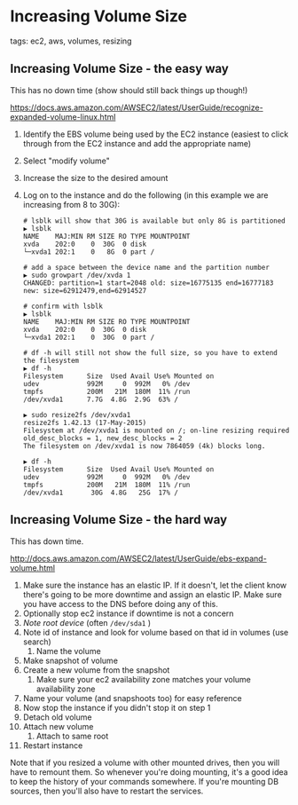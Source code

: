 # Increasing Volume Size

tags: ec2, aws, volumes, resizing

## Increasing Volume Size - the easy way

This has no down time (show should still back things up though!)

https://docs.aws.amazon.com/AWSEC2/latest/UserGuide/recognize-expanded-volume-linux.html

1. Identify the EBS volume being used by the EC2 instance (easiest to click through from the EC2 instance and add the appropriate name)
1. Select "modify volume"
1. Increase the size to the desired amount
1. Log on to the instance and do the following (in this example we are increasing from 8 to 30G):

    ```
    # lsblk will show that 30G is available but only 8G is partitioned
    ▶ lsblk
    NAME    MAJ:MIN RM SIZE RO TYPE MOUNTPOINT
    xvda    202:0    0  30G  0 disk
    └─xvda1 202:1    0   8G  0 part /
   
    # add a space between the device name and the partition number
    ▶ sudo growpart /dev/xvda 1
    CHANGED: partition=1 start=2048 old: size=16775135 end=16777183 new: size=62912479,end=62914527
   
    # confirm with lsblk
    ▶ lsblk
    NAME    MAJ:MIN RM SIZE RO TYPE MOUNTPOINT
    xvda    202:0    0  30G  0 disk
    └─xvda1 202:1    0  30G  0 part /   
    
    # df -h will still not show the full size, so you have to extend the filesystem
    ▶ df -h
    Filesystem      Size  Used Avail Use% Mounted on
    udev            992M     0  992M   0% /dev
    tmpfs           200M   21M  180M  11% /run
    /dev/xvda1      7.7G  4.8G  2.9G  63% /
    
    ▶ sudo resize2fs /dev/xvda1
    resize2fs 1.42.13 (17-May-2015)
    Filesystem at /dev/xvda1 is mounted on /; on-line resizing required
    old_desc_blocks = 1, new_desc_blocks = 2
    The filesystem on /dev/xvda1 is now 7864059 (4k) blocks long.
    
    ▶ df -h
    Filesystem      Size  Used Avail Use% Mounted on
    udev            992M     0  992M   0% /dev
    tmpfs           200M   21M  180M  11% /run
    /dev/xvda1       30G  4.8G   25G  17% /
    ```

## Increasing Volume Size - the hard way

This has down time.

http://docs.aws.amazon.com/AWSEC2/latest/UserGuide/ebs-expand-volume.html

1. Make sure the instance has an elastic IP. If it doesn't, let the client know there's going to be more downtime and assign an elastic IP. Make sure you have access to the DNS before doing any of this. 
1. Optionally stop ec2 instance if downtime is not a concern
1. *Note root device* (often `/dev/sda1` )
1. Note id of instance and look for volume based on that id in volumes (use search)
    1. Name the volume
1. Make snapshot of volume
1. Create a new volume from the snapshot
    1. Make sure your ec2 availability zone matches your volume availability zone
1. Name your volume (and snapshoots too) for easy reference
1. Now stop the instance if you didn't stop it on step 1
1. Detach old volume
1. Attach new volume
    1. Attach to same root
1. Restart instance

Note that if you resized a volume with other mounted drives, then you will have to remount them. 
So whenever you're doing mounting, it's a good idea to keep the history of your commands somewhere. If you're mounting DB sources, then you'll also have to restart the services.
